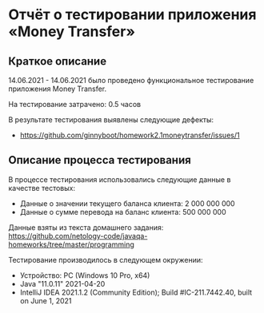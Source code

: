 # Отчёт о тестировании приложения «Money Transfer»

## Краткое описание

14.06.2021 - 14.06.2021 было проведено функциональное тестирование приложения Money Transfer.

На тестирование затрачено: 0.5 часов

В результате тестирования выявлены следующие дефекты:
* https://github.com/ginnyboot/homework2.1moneytransfer/issues/1

## Описание процесса тестирования

В процессе тестирования использовались следующие данные в качестве тестовых:
* Данные о значении текущего баланса клиента: 2 000 000 000
* Данные о сумме перевода на баланс клиента: 500 000 000

Данные взяты из текста домашнего задания: https://github.com/netology-code/javaqa-homeworks/tree/master/programming



Тестирование производилось в следующем окружении:
* Устройство: PC (Windows 10 Pro, x64)
* Java "11.0.11" 2021-04-20
* IntelliJ IDEA 2021.1.2 (Community Edition); Build #IC-211.7442.40, built on June 1, 2021
